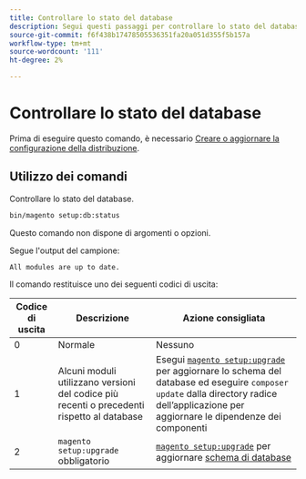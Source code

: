 ```yaml
---
title: Controllare lo stato del database
description: Segui questi passaggi per controllare lo stato del database Adobe Commerce o Magenti Open Source.
source-git-commit: f6f438b17478505536351fa20a051d355f5b157a
workflow-type: tm+mt
source-wordcount: '111'
ht-degree: 2%

---
```



# Controllare lo stato del database

Prima di eseguire questo comando, è necessario [Creare o aggiornare la configurazione della distribuzione](deployment.md).

## Utilizzo dei comandi

Controllare lo stato del database.

```bash
bin/magento setup:db:status
```

Questo comando non dispone di argomenti o opzioni.

Segue l&#39;output del campione:

```terminal
All modules are up to date.
```

Il comando restituisce uno dei seguenti codici di uscita:

| Codice di uscita | Descrizione | Azione consigliata |
|--------------|--------------|---------------|
| 0 | Normale | Nessuno |
| 1 | Alcuni moduli utilizzano versioni del codice più recenti o precedenti rispetto al database | Esegui [`magento setup:upgrade`](database-upgrade.md) per aggiornare lo schema del database ed eseguire `composer update` dalla directory radice dell’applicazione per aggiornare le dipendenze dei componenti |
| 2 | `magento setup:upgrade` obbligatorio | [`magento setup:upgrade`](database-upgrade.md) per aggiornare [schema di database](https://glossary.magento.com/database-schema) |
